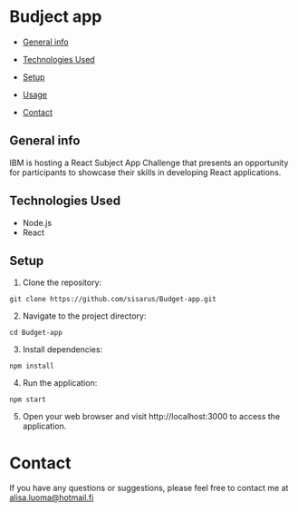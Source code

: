 # Budject app

* [General info](#general-info)

* [Technologies Used](#technologies-used)
* [Setup](#setup)
* [Usage](#Usage)
* [Contact](#contact)


## General info

IBM is hosting a React Subject App Challenge that presents an opportunity for participants to showcase their skills in developing React applications.

## Technologies Used

- Node.js
- React

## Setup

1. Clone the repository:

```
git clone https://github.com/sisarus/Budget-app.git
```

2. Navigate to the project directory:
```
cd Budget-app
```

3. Install dependencies:
```
npm install
```

4. Run the application:
```
npm start
```
5. Open your web browser and visit http://localhost:3000 to access the application.

# Contact
If you have any questions or suggestions, please feel free to contact me at alisa.luoma@hotmail.fi
